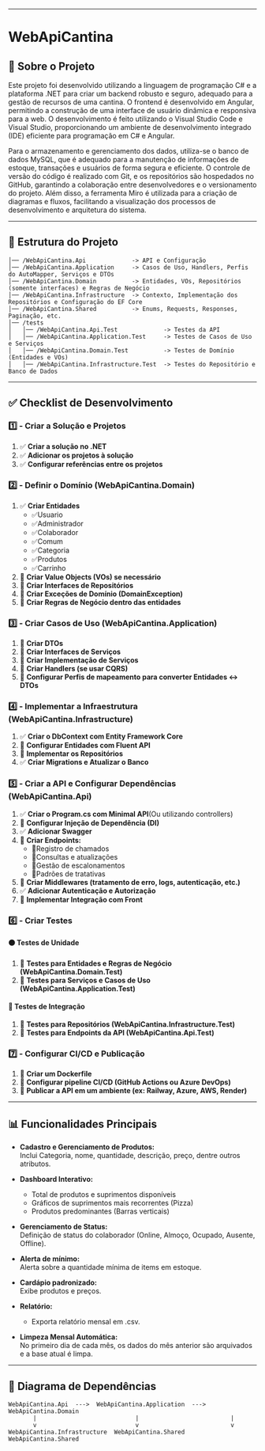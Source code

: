 ___
# WebApiCantina


## 📄 Sobre o Projeto

Este projeto foi desenvolvido utilizando a linguagem de programação C# e a plataforma .NET para criar um backend robusto e seguro, adequado para a gestão de recursos de uma cantina. O frontend é desenvolvido em Angular, permitindo a construção de uma interface de usuário dinâmica e responsiva para a web. O desenvolvimento é feito utilizando o Visual Studio Code e Visual Studio, proporcionando um ambiente de desenvolvimento integrado (IDE) eficiente para programação em C# e Angular.

Para o armazenamento e gerenciamento dos dados, utiliza-se o banco de dados MySQL, que é adequado para a manutenção de informações de estoque, transações e usuários de forma segura e eficiente. O controle de versão do código é realizado com Git, e os repositórios são hospedados no GitHub, garantindo a colaboração entre desenvolvedores e o versionamento do projeto. Além disso, a ferramenta Miro é utilizada para a criação de diagramas e fluxos, facilitando a visualização dos processos de desenvolvimento e arquitetura do sistema.

___

## 📂 Estrutura do Projeto
```WebApiCantina.sln
│── /WebApiCantina.Api             -> API e Configuração
│── /WebApiCantina.Application     -> Casos de Uso, Handlers, Perfis do AutoMapper, Serviços e DTOs
│── /WebApiCantina.Domain          -> Entidades, VOs, Repositórios (somente interfaces) e Regras de Negócio
│── /WebApiCantina.Infrastructure  -> Contexto, Implementação dos Repositórios e Configuração do EF Core
│── /WebApiCantina.Shared          -> Enums, Requests, Responses, Paginação, etc.
│── /tests
│   │── /WebApiCantina.Api.Test             -> Testes da API
│   │── /WebApiCantina.Application.Test     -> Testes de Casos de Uso e Serviços
│   │── /WebApiCantina.Domain.Test          -> Testes de Domínio (Entidades e VOs)
│   │── /WebApiCantina.Infrastructure.Test  -> Testes do Repositório e Banco de Dados
```

---

## ✅ Checklist de Desenvolvimento

### 1️⃣ - Criar a Solução e Projetos
1. ✅ **Criar a solução no .NET**
2. ✅ **Adicionar os projetos à solução**
3. ✅ **Configurar referências entre os projetos**

### 2️⃣ - Definir o Domínio (WebApiCantina.Domain)
1. ✅ **Criar Entidades**  
   - ✅Usuario
   - ✅Administrador 
   - ✅Colaborador  
   - ✅Comum 
   - ✅Categoria  
   - ✅Produtos
   - ✅Carrinho
2. 🔲 **Criar Value Objects (VOs) se necessário**
3. 🔲 **Criar Interfaces de Repositórios**
4. 🔲 **Criar Exceções de Domínio (DomainException)**
5. 🔲 **Criar Regras de Negócio dentro das entidades**

### 3️⃣ - Criar Casos de Uso (WebApiCantina.Application)
1. 🔲 **Criar DTOs**  
2. 🔲 **Criar Interfaces de Serviços**
3. 🔲 **Criar Implementação de Serviços**
4. 🔲 **Criar Handlers (se usar CQRS)**
5. 🔲 **Configurar Perfis de mapeamento para converter Entidades <-> DTOs**

### 4️⃣ - Implementar a Infraestrutura (WebApiCantina.Infrastructure)
1. ✅ **Criar o DbContext com Entity Framework Core**
2. 🔲 **Configurar Entidades com Fluent API**
3. 🔲 **Implementar os Repositórios**
4. ✅ **Criar Migrations e Atualizar o Banco**

### 5️⃣ - Criar a API e Configurar Dependências (WebApiCantina.Api)
1. ✅ **Criar o Program.cs com Minimal API**(Ou utilizando controllers)
2. 🔲 **Configurar Injeção de Dependência (DI)**
3. ✅ **Adicionar Swagger**
4. 🔲 **Criar Endpoints:**  
   - 🔲Registro de chamados  
   - 🔲Consultas e atualizações  
   - 🔲Gestão de escalonamentos  
   - 🔲Padrões de tratativas  
5. 🔲 **Criar Middlewares (tratamento de erro, logs, autenticação, etc.)**
6. ✅ **Adicionar Autenticação e Autorização**
7. 🔲 **Implementar Integração com Front**

### 6️⃣ - Criar Testes
#### 🟠 Testes de Unidade
1. 🔲 **Testes para Entidades e Regras de Negócio (WebApiCantina.Domain.Test)**
2. 🔲 **Testes para Serviços e Casos de Uso (WebApiCantina.Application.Test)**

#### 🔵 Testes de Integração
1. 🔲 **Testes para Repositórios (WebApiCantina.Infrastructure.Test)**
2. 🔲 **Testes para Endpoints da API (WebApiCantina.Api.Test)**

### 7️⃣ - Configurar CI/CD e Publicação
1. 🔲 **Criar um Dockerfile**
2. 🔲 **Configurar pipeline CI/CD (GitHub Actions ou Azure DevOps)**
3. 🔲 **Publicar a API em um ambiente (ex: Railway, Azure, AWS, Render)**

___

## 📊 Funcionalidades Principais

- **Cadastro e Gerenciamento de Produtos:**  
  Inclui Categoria, nome, quantidade, descrição, preço, dentre outros atributos.

- **Dashboard Interativo:**  
  - Total de produtos e suprimentos disponíveis  
  - Gráficos de suprimentos mais recorrentes (Pizza)  
  - Produtos predominantes (Barras verticais)

- **Gerenciamento de Status:**  
  Definição de status do colaborador (Online, Almoço, Ocupado, Ausente, Offline).

- **Alerta de mínimo:**  
  Alerta sobre a quantidade mínima de items em estoque.

- **Cardápio padronizado:**  
  Exibe produtos e preços.

- **Relatório:**  
  - Exporta relatório mensal em .csv.

- **Limpeza Mensal Automática:**  
  No primeiro dia de cada mês, os dados do mês anterior são arquivados e a base atual é limpa.

___

## 📐 Diagrama de Dependências

```
WebApiCantina.Api  --->  WebApiCantina.Application  --->  WebApiCantina.Domain
       |                            |                          |
       v                            v                          v
WebApiCantina.Infrastructure  WebApiCantina.Shared     WebApiCantina.Shared
```

